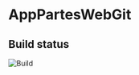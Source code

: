 # AppPartesWebGit

## Build status
![Build](https://github.com/Aldakin/AppPartesWebGit/workflows/Build/badge.svg?branch=master)
